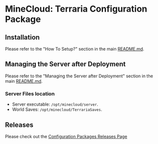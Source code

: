# MineCloud: Terraria Configuration Package

## Installation
Please refer to the "How To Setup?" section in the main [README.md](../../README.md#how-to-setup). 

## Managing the Server after Deployment
Please refer to the "Managing the Server after Deployment" section in the main [README.md](../../README.md#managing-the-server-after-deployment). 

### Server Files location
 - Server executable:  `/opt/minecloud/server`.
 - World Saves: `/opt/minecloud/TerrariaSaves`.

 ## Releases
Please check out the [Configuration Packages Releases Page](../RELEASES.md)